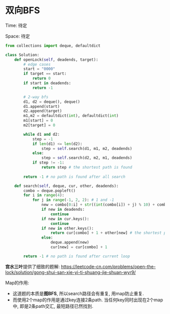 # 双向BFS

Time: 待定

Space: 待定

```python
from collections import deque, defaultdict

class Solution:
    def openLock(self, deadends, target):
        # edge cases
        start = "0000"
        if target == start:
            return 0
        if start in deadends:
            return -1

        # 2-way bfs
        d1, d2 = deque(), deque()
        d1.append(start)
        d2.append(target)
        m1,m2 = defaultdict(int), defaultdict(int)
        m1[start] = 0
        m2[target] = 0

        while d1 and d2:
            step = -1
            if len(d1) <= len(d2):
                step = self.search(d1, m1, m2, deadends)
            else:
                step = self.search(d2, m2, m1, deadends)
            if step != -1:
                return step # the shortest path is found
        
        return -1 # no path is found after all search

    def search(self, deque, cur, other, deadends):
        combo = deque.popleft()
        for i in range(4):
            for j in range(-1, 2, 2): # 1 and -1
                new = combo[0:i] + str((int(combo[i]) + j) % 10) + combo[i+1:4]
                if new in deadends:
                    continue
                if new in cur.keys():
                    continue
                if new in other.keys():
                    return cur[combo] + 1 + other[new] # the shortest path is found
                else:
                    deque.append(new)
                    cur[new] = cur[combo] + 1

        return -1 # no path is found after current loop
```

**宫水三叶**提供了细致的题解: https://leetcode-cn.com/problems/open-the-lock/solution/gong-shui-san-xie-yi-ti-shuang-jie-shuan-wyr9/



Map的作用:

-   这道题的本质是**图BFS**, 所以search路径会有重复, 用map防止重复.
-   而使用2个map的作用是通过key连接2条path. 当任何key同时出现在2个map中, 即是2条path交汇, 最短路径已然找到.